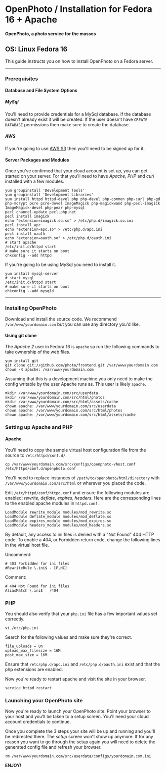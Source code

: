 OpenPhoto / Installation for Fedora 16 + Apache
=======================
#### OpenPhoto, a photo service for the masses

## OS: Linux Fedora 16

This guide instructs you on how to install OpenPhoto on a Fedora server.

----------------------------------------

### Prerequisites

#### Database and File System Options

##### MySql 
You'll need to provide credentials for a MySql database. If the database doesn't already exist it will be created. If the user doesn't have `CREATE DATABASE` permissions then make sure to create the database.

##### AWS
If you're going to use [AWS S3](http://aws.amazon.com/s3/) then you'll need to be signed up for it.

#### Server Packages and Modules
Once you've confirmed that your cloud account is set up, you can get started on your server. For that you'll need to have _Apache_, _PHP_ and _curl_ installed with a few modules.

    yum groupinstall 'Development Tools'
    yum groupinstall 'Development Libraries'
    yum install httpd httpd-devel php php-devel php-common php-curl php-gd php-mcrypt pcre pcre-devel ImageMagick php-magickwand php-pecl-imagick ImageMagick-devel php-pear php-mysql
    pecl channel-update pecl.php.net
    pecl install imagick
    echo "extension=imagick.so.so" > /etc/php.d/imagick.so.ini
    pecl install apc
    echo "extension=apc.so" > /etc/php.d/apc.ini
    pecl install oauth
    echo "extension=oauth.so" > /etc/php.d/oauth.ini
    # start apache
    /etc/init.d/httpd start
    # make sure it starts on boot
    chkconfig --add httpd
    
If you're going to be using MySql you need to install it.

    yum install mysql-server
    # start mysql
    /etc/init.d/httpd start
    # make sure it starts on boot
    chkconfig --add mysqld

----------------------------------------

### Installing OpenPhoto

Download and install the source code. We recommend `/var/www/yourdomain.com` but you can use any directory you'd like.

#### Using git clone

The _Apache 2_ user in Fedora 16 is `apache` so run the following commands to take ownership of the web files.

    yum install git
    git clone git://github.com/photo/frontend.git /var/www/yourdomain.com
    chown -R apache: /var/www/yourdomain.com

Assuming that this is a development machine you only need to make the config writable by the user Apache runs as. This user is likely `apache`.

    mkdir /var/www/yourdomain.com/src/userdata
    mkdir /var/www/yourdomain.com/src/html/photos
    mkdir /var/www/yourdomain.com/src/html/assets/cache
    chown apache: /var/www/yourdomain.com/src/userdata
    chown apache: /var/www/yourdomain.com/src/html/photos
    chown apache: /var/www/yourdomain.com/src/html/assets/cache

### Setting up Apache and PHP

#### Apache

You'll need to copy the sample virtual host configuration file from the source to `/etc/httpd/conf.d/`.

    cp /var/www/yourdomain.com/src/configs/openphoto-vhost.conf /etc/httpd/conf.d/openphoto.conf

You'll need to replace instances of `/path/to/openphoto/html/directory` with `/var/www/yourdomain.com/src/html` or wherever you placed the code.

Edit `/etc/httpd/conf/httpd.conf` and ensure the following modules are enabled: _rewrite_, _deflate_, _expires_, _headers_.  Here are the corresponding lines to the enabled apache modules in `httpd.conf`.

    LoadModule rewrite_module modules/mod_rewrite.so
    LoadModule deflate_module modules/mod_deflate.so
    LoadModule expires_module modules/mod_expires.so
    LoadModule headers_module modules/mod_headers.so

By default, any access to ini files is denied with a "Not Found" 404 HTTP code.  To enable a 404, or Forbidden return code, change the following lines in the virtual host file.

Uncomment:

    # 403 Forbidden for ini files
    #RewriteRule \.ini$ - [F,NC]

Comment:

    # 404 Not Found for ini files
    AliasMatch \.ini$	/404

### PHP

You should also verify that your `php.ini` file has a few important values set correctly.

    vi /etc/php.ini

Search for the following values and make sure they're correct.

    file_uploads = On
    upload_max_filesize = 16M
    post_max_size = 16M

Ensure that `/etc/php.d/apc.ini` and `/etc/php.d/oauth.ini` exist and that the php extensions are enabled.

Now you're ready to restart apache and visit the site in your browser.

    service httpd restart

### Launching your OpenPhoto site

Now you're ready to launch your OpenPhoto site. Point your browser to your host and you'll be taken to a setup screen. You'll need your cloud account credentials to continue.

Once you complete the 3 steps your site will be up and running and you'll be redirected there. The _setup_ screen won't show up anymore. If for any reason you want to go through the setup again you will need to delete the generated config file and refresh your browser.

    rm /var/www/yourdomain.com/src/userdata/configs/yourdomain.com.ini

**ENJOY!**

